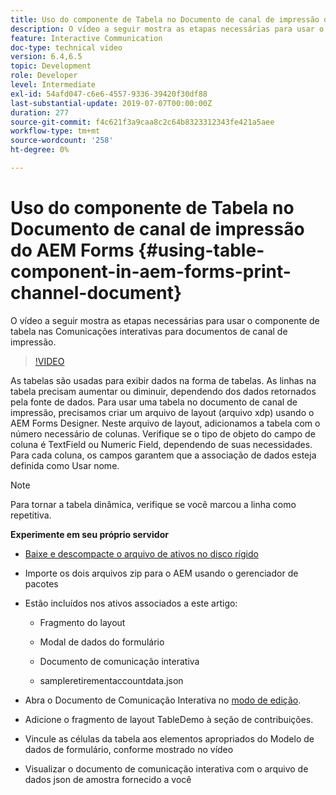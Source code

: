 ```yaml
---
title: Uso do componente de Tabela no Documento de canal de impressão do AEM Forms
description: O vídeo a seguir mostra as etapas necessárias para usar o componente de tabela nas Comunicações interativas para documentos de canal de impressão.
feature: Interactive Communication
doc-type: technical video
version: 6.4,6.5
topic: Development
role: Developer
level: Intermediate
exl-id: 54afd047-c6e6-4557-9336-39420f30df88
last-substantial-update: 2019-07-07T00:00:00Z
duration: 277
source-git-commit: f4c621f3a9caa8c2c64b8323312343fe421a5aee
workflow-type: tm+mt
source-wordcount: '258'
ht-degree: 0%

---
```


# Uso do componente de Tabela no Documento de canal de impressão do AEM Forms {#using-table-component-in-aem-forms-print-channel-document}

O vídeo a seguir mostra as etapas necessárias para usar o componente de tabela nas Comunicações interativas para documentos de canal de impressão.

>[!VIDEO](https://video.tv.adobe.com/v/27769?quality=12&learn=on)

As tabelas são usadas para exibir dados na forma de tabelas. As linhas na tabela precisam aumentar ou diminuir, dependendo dos dados retornados pela fonte de dados. Para usar uma tabela no documento de canal de impressão, precisamos criar um arquivo de layout (arquivo xdp) usando o AEM Forms Designer. Neste arquivo de layout, adicionamos a tabela com o número necessário de colunas. Verifique se o tipo de objeto do campo de coluna é TextField ou Numeric Field, dependendo de suas necessidades. Para cada coluna, os campos garantem que a associação de dados esteja definida como Usar nome.

>[!NOTE]
>
>Para tornar a tabela dinâmica, verifique se você marcou a linha como repetitiva.

**Experimente em seu próprio servidor**

* [Baixe e descompacte o arquivo de ativos no disco rígido](assets/usingtablesinprintchannel.zip)

* Importe os dois arquivos zip para o AEM usando o gerenciador de pacotes

* Estão incluídos nos ativos associados a este artigo:

   * Fragmento do layout

   * Modal de dados do formulário

   * Documento de comunicação interativa
   * sampleretirementaccountdata.json

* Abra o Documento de Comunicação Interativa no [modo de edição](http://localhost:4502/editor.html/content/forms/af/401kstatement/tablesinprintdocument/channels/print.html).

* Adicione o fragmento de layout TableDemo à seção de contribuições.
* Vincule as células da tabela aos elementos apropriados do Modelo de dados de formulário, conforme mostrado no vídeo

* Visualizar o documento de comunicação interativa com o arquivo de dados json de amostra fornecido a você
